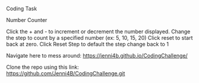 Coding Task

Number Counter

Click the + and - to increment or decrement the number displayed. Change the step to count by a specified number (ex: 5, 10, 15, 20)
Click reset to start back at zero. Click Reset Step to default the step change back to 1

Navigate here to mess around: https://jenni4b.github.io/CodingChallenge/

Clone the repo using this link: https://github.com/Jenni4B/CodingChallenge.git
